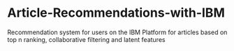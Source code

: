 # Article-Recommendations-with-IBM
Recommendation system for users on the IBM Platform for articles based on top n ranking, collaborative filtering and latent features
